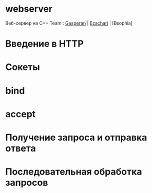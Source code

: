 # webserver
Веб-сервер на C++
Team : [Gesperan](https://github.com/sharkofsteppe) | [Ezachari](https://github.com/ezachari) | [Bsophia]
# Введение в HTTP
# Сокеты
# bind
# accept
# Получение запроса и отправка ответа
# Последовательная обработка запросов
